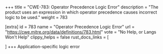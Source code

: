 +++
title = "CWE-783: Operator Precedence Logic Error"
description	= "The product uses an expression in which operator precedence causes incorrect logic to be used."
weight = 783

[extra]
id = 783
name = "Operator Precedence Logic Error"
url = "https://cwe.mitre.org/data/definitions/783.html"
vote = "No Help, or Langs Won't Help"
clippy_helps = false
rust_docs_links = [
	
]
+++
Application-specific logic error
